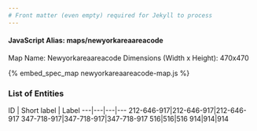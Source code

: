```yaml
---
# Front matter (even empty) required for Jekyll to process
---
```


#### JavaScript Alias: maps/newyorkareaareacode

Map Name: Newyorkareaareacode
Dimensions (Width x Height): 470x470



{% embed_spec_map newyorkareaareacode-map.js %}

### List of Entities

ID | Short label | Label
---|---|---|---
212-646-917|212-646-917|212-646-917
347-718-917|347-718-917|347-718-917
516|516|516
914|914|914

